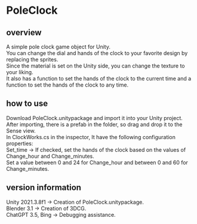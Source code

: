 # PoleClock
## overview
A simple pole clock game object for Unity.<br>
You can change the dial and hands of the clock to your favorite design by replacing the sprites.<br>
Since the material is set on the Unity side, you can change the texture to your liking.<br>
It also has a function to set the hands of the clock to the current time and a function to set the hands of the clock to any time.

## how to use
Download PoleClock.unitypackage and import it into your Unity project.<br>
After importing, there is a prefab in the folder, so drag and drop it to the Sense view.<br>
In ClockWorks.cs in the inspector, It have the following configuration properties:<br>
Set_time -> If checked, set the hands of the clock based on the values of Change_hour and Change_minutes.<br>
Set a value between 0 and 24 for Change_hour and between 0 and 60 for Change_minutes.

## version information
Unity 2021.3.8f1 -> Creation of PoleClock.unitypackage.<br>
Blender 3.1 -> Creation of 3DCG.<br>
ChatGPT 3.5, Bing -> Debugging assistance.
